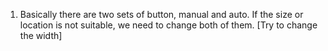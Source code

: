 1. Basically there are two sets of button, manual and auto. If the size or location is not suitable, we need to change both of them. [Try to change the width]

